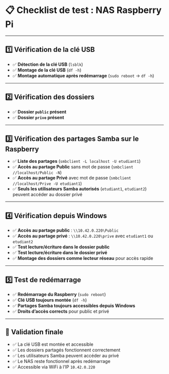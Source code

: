 # 📋 Checklist de test : NAS Raspberry Pi

---

## 1️⃣ Vérification de la clé USB
- ✅ **Détection de la clé USB** (`lsblk`)  
- ✅ **Montage de la clé USB** (`df -h`)  
- ✅ **Montage automatique après redémarrage** (`sudo reboot` → `df -h`)  

---

## 2️⃣ Vérification des dossiers
- ✅ **Dossier `public` présent**  
- ✅ **Dossier `prive` présent**  

---

## 3️⃣ Vérification des partages Samba sur le Raspberry
- ✅ **Liste des partages** (`smbclient -L localhost -U etudiant1`)  
- ✅ **Accès au partage Public** sans mot de passe (`smbclient //localhost/Public -N`)  
- ✅ **Accès au partage Privé** avec mot de passe (`smbclient //localhost/Prive -U etudiant1`)  
- ✅ **Seuls les utilisateurs Samba autorisés** (`etudiant1`, `etudiant2`) peuvent accéder au dossier privé  

---

## 4️⃣ Vérification depuis Windows
- ✅ **Accès au partage public** : `\\10.42.0.220\Public`  
- ✅ **Accès au partage privé** : `\\10.42.0.220\prive` avec `etudiant1` ou `etudiant2`  
- ✅ **Test lecture/écriture dans le dossier public**  
- ✅ **Test lecture/écriture dans le dossier privé**  
- ✅ **Montage des dossiers comme lecteur réseau** pour accès rapide  

---

## 5️⃣ Test de redémarrage
- ✅ **Redémarrage du Raspberry** (`sudo reboot`)  
- ✅ **Clé USB toujours montée** (`df -h`)  
- ✅ **Partages Samba toujours accessibles depuis Windows**  
- ✅ **Droits d’accès corrects** pour public et privé  

---

## 🎯 Validation finale
- ✅ La clé USB est montée et accessible  
- ✅ Les dossiers partagés fonctionnent correctement  
- ✅ Les utilisateurs Samba peuvent accéder au privé  
- ✅ Le NAS reste fonctionnel après redémarrage  
- ✅ Accessible via WiFi à l’IP `10.42.0.220`
